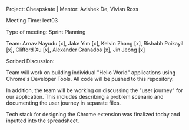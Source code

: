 Project: Cheapskate | Mentor: Avishek De, Vivian Ross

Meeting Time: lect03

Type of meeting: Sprint Planning

Team: Arnav Nayudu [x], Jake Yim [x], Kelvin Zhang [x], Rishabh Poikayil [x], Clifford Xu [x], Alexander Granados [x], Jin Jeong [x]

Scribed Discussion:

Team will work on building individual "Hello World" applications using Chrome's Developer Tools. All code will be pushed to this repository.

In addition, the team will be working on discussing the "user journey" for our application. This includes describing a problem scenario and documenting
the user journey in separate files.

Tech stack for designing the Chrome extension was finalized today and inputted into the spreadsheet.

